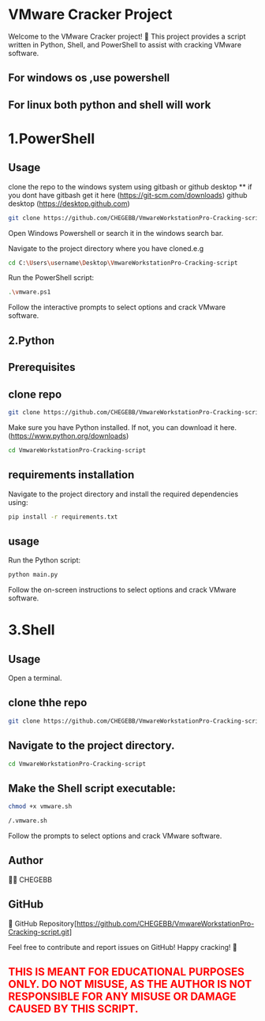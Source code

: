 # VMware Cracker Project
Welcome to the VMware Cracker project! 🚀 This project provides a script written in Python, Shell, and PowerShell to assist with cracking VMware software.
## For windows os ,use powershell
## For linux both python and shell will work
# 1.PowerShell
## Usage
clone the repo to the windows system using gitbash or github desktop
** if you dont have gitbash get it here (https://git-scm.com/downloads) github desktop (https://desktop.github.com)
```bash
git clone https://github.com/CHEGEBB/VmwareWorkstationPro-Cracking-script.git
```
Open  Windows Powershell or search it in the windows search bar.

Navigate to the project directory where you have cloned.e.g
```bash
cd C:\Users\username\Desktop\VmwareWorkstationPro-Cracking-script
```

Run the PowerShell script:
```bash
.\vmware.ps1
```
Follow the interactive prompts to select options and crack VMware software.
## 2.Python
## Prerequisites
## clone repo
```bash
git clone https://github.com/CHEGEBB/VmwareWorkstationPro-Cracking-script.git
```
Make sure you have Python installed. If not, you can download it here.(https://www.python.org/downloads)
```bash
cd VmwareWorkstationPro-Cracking-script
```

## requirements installation
Navigate to the project directory and install the required dependencies using:
  ```bash
pip install -r requirements.txt
```
## usage
Run the Python script:

```bash
python main.py
```
Follow the on-screen instructions to select options and crack VMware software.

# 3.Shell
## Usage
Open a terminal.
## clone thhe repo
```bash
git clone https://github.com/CHEGEBB/VmwareWorkstationPro-Cracking-script.git
```
## Navigate to the project directory.
```bash
cd VmwareWorkstationPro-Cracking-script
```
## Make the Shell script executable:

```bash
chmod +x vmware.sh
```
```bash
/.vmware.sh
```
Follow the prompts to select options and crack VMware software.



## Author
👨‍💻 CHEGEBB

## GitHub
🔗 GitHub Repository[https://github.com/CHEGEBB/VmwareWorkstationPro-Cracking-script.git]

Feel free to contribute and report issues on GitHub! Happy cracking! 🎉
## <p style="color:red;">THIS IS MEANT FOR EDUCATIONAL PURPOSES ONLY. DO NOT MISUSE, AS THE AUTHOR IS NOT RESPONSIBLE FOR ANY MISUSE OR DAMAGE CAUSED BY THIS SCRIPT.</p>


